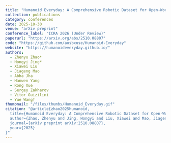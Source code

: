 ```yaml
---
title: "Humanoid Everyday: A Comprehensive Robotic Dataset for Open-World Humanoid Manipulation"
collection: publications
category: conferences
date: 2025-10-30
venue: "arXiv preprint"
conference_label: "ICRA 2026 (Under Review)"
paperurl: "https://arxiv.org/abs/2510.08807"
code: "https://github.com/ausbxuse/Humanoid-Everyday"
website: "https://humanoideveryday.github.io/"
authors:
  - Zhenyu Zhao*
  - Hongyi Jing*
  - Xiawei Liu
  - Jiageng Mao
  - Abha Jha
  - Hanwen Yang
  - Rong Xue
  - Sergey Zakharov
  - Vitor Guizilini
  - Yue Wang†
thumbnail: "/files/thumbs/Humanoid_Everyday.gif"
citation: "@article{zhao2025humanoid,
  title={Humanoid Everyday: A Comprehensive Robotic Dataset for Open-World Humanoid Manipulation},
  author={Zhao, Zhenyu and Jing, Hongyi and Liu, Xiawei and Mao, Jiageng and Jha, Abha and Yang, Hanwen and Xue, Rong and Zakharov, Sergey and Guizilini, Vitor and Wang, Yue},
  journal={arXiv preprint arXiv:2510.08807},
  year={2025}
}"
---
```

